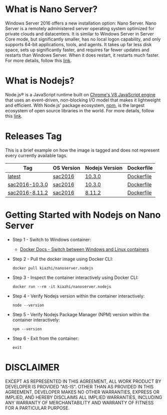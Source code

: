 # What is Nano Server?

Windows Server 2016 offers a new installation option: Nano Server. Nano Server is a remotely administered server operating system optimized for private clouds and datacenters. It is similar to Windows Server in Server Core mode, but significantly smaller, has no local logon capability, and only supports 64-bit applications, tools, and agents. It takes up far less disk space, sets up significantly faster, and requires far fewer updates and restarts than Windows Server. When it does restart, it restarts much faster. For more details, follow this [link](https://docs.microsoft.com/en-us/windows-server/get-started/getting-started-with-nano-server).

# What is Nodejs?

Node.js® is a JavaScript runtime built on [Chrome's V8 JavaScript engine](https://developers.google.com/v8/) that uses an event-driven, non-blocking I/O model that makes it lightweight and efficient. With Node.js' package ecosystem, [npm](https://www.npmjs.com/), is the largest ecosystem of open source libraries in the world. For more details, follow this [link](https://nodejs.org/en/about/).

# Releases Tag

This is a brief example on how the image is tagged and does not represent every currently available tags.

| Tag | OS Version | Nodejs Version | Dockerfile |
| -- | -- | -- | -- |
| [latest](https://hub.docker.com/r/kiazhi/nanoserver.nodejs/tags/) | [sac2016](https://hub.docker.com/r/microsoft/nanoserver/) | [10.3.0](https://nodejs.org/dist/v10.3.0/) | [Dockerfile](https://github.com/kiazhi/Windows-Containers/tree/master/dockerfiles/nanoserver/sac2016/nodejs/10.x/Dockerfile) |
| [sac2016-10.3.0](https://hub.docker.com/r/kiazhi/nanoserver.nodejs/tags/) | [sac2016](https://hub.docker.com/r/microsoft/nanoserver/) | [10.3.0](https://nodejs.org/dist/v10.3.0/) | [Dockerfile](https://github.com/kiazhi/Windows-Containers/tree/master/dockerfiles/nanoserver/sac2016/nodejs/10.x/Dockerfile) |
| [sac2016-8.11.2](https://hub.docker.com/r/kiazhi/nanoserver.nodejs/tags/) | [sac2016](https://hub.docker.com/r/microsoft/nanoserver/) | [8.11.2](https://nodejs.org/dist/v8.11.2/) | [Dockerfile](https://github.com/kiazhi/Windows-Containers/tree/master/dockerfiles/nanoserver/sac2016/nodejs/8.x/Dockerfile) |

# Getting Started with Nodejs on Nano Server

- Step 1 - Switch to Windows container:
    - [Docker Docs - Switch between Windows and Linux containers](https://docs.docker.com/docker-for-windows/#switch-between-windows-and-linux-containers)


- Step 2 - Pull the docker image using Docker CLI:

    ```shell
    docker pull kiazhi/nanoserver.nodejs
    ```


- Step 3 - Inspect the container interactively using Docker CLI:

    ```shell
    docker run --rm -it kiazhi/nanoserver.nodejs
    ```


- Step 4 - Verify Nodejs version within the container interactively:

    ```shell
    node --version
    ```


- Step 5 - Verify Nodejs Package Manager (NPM) version within the container interactively:

    ```shell
    npm --version
    ```


- Step 6 - Exit from the container:

    ```shell
    exit
    ```


# DISCLAIMER

EXCEPT AS REPRESENTED IN THIS AGREEMENT, ALL WORK PRODUCT BY DEVELOPER IS PROVIDED "AS-IS". OTHER THAN AS PROVIDED IN THIS AGREEMENT, DEVELOPER MAKES NO OTHER WARRANTIES, EXPRESS OR IMPLIED, AND HEREBY DISCLAIMS ALL IMPLIED WARRANTIES, INCLUDING ANY WARRANTY OF MERCHANTABILITY AND WARRANTY OF FITNESS FOR A PARTICULAR PURPOSE.
